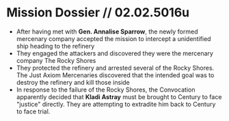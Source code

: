 # Mission Dossier // 02.02.5016u

- After having met with **Gen. Annalise Sparrow**, the newly formed mercenary company accepted the mission to intercept a unidentified ship heading to the refinery
- They engaged the attackers and discovered they were the mercenary company The Rocky Shores
- They protected the refinery and arrested several of the Rocky Shores. The Just Axiom Mercenaries discovered that the intended goal was to destroy the refinery and kill those inside
- In response to the failure of the Rocky Shores, the Convocation apparently decided that **Kladi Astray** must be brought to Century to face "justice" directly. They are attempting to extradite him back to Century to face trial.